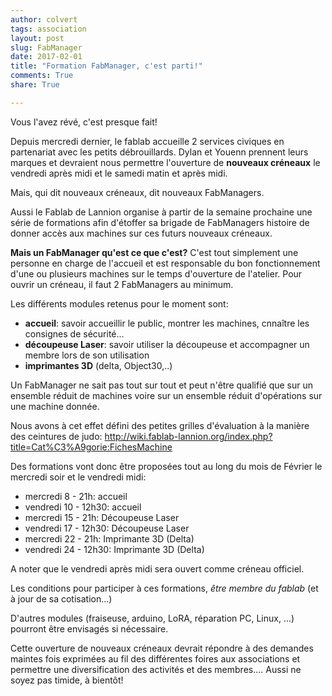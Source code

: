 ```yaml
---
author: colvert
tags: association
layout: post
slug: FabManager
date: 2017-02-01
title: "Formation FabManager, c'est parti!"
comments: True
share: True

---
```


Vous l'avez révé, c'est presque fait!

Depuis mercredi dernier, le fablab accueille 2 services civiques en partenariat
avec les petits débrouillards.
Dylan et Youenn prennent leurs marques et devraient nous permettre l'ouverture de **nouveaux créneaux** le vendredi après midi et le samedi matin et après midi.

Mais, qui dit nouveaux créneaux, dit nouveaux FabManagers.

Aussi le Fablab de Lannion organise à partir de la semaine prochaine une série de formations afin d'étoffer sa brigade de FabManagers histoire de donner accès aux machines sur ces futurs nouveaux créneaux.

**Mais un FabManager qu'est ce que c'est?**
C'est tout simplement une personne en charge de l'accueil et est responsable du bon
fonctionnement d'une ou plusieurs machines sur le temps d'ouverture de l'atelier.
Pour ouvrir un créneau, il faut 2 FabManagers au minimum.

 Les différents modules retenus pour le moment sont:
   * **accueil**: savoir accueillir le public, montrer les machines, cnnaître les consignes de sécurité...
   * **découpeuse Laser**: savoir utiliser la découpeuse et accompagner un membre lors de son utilisation
   * **imprimantes 3D** (delta, Object30,..)

 Un FabManager ne sait pas tout sur tout et peut n'être qualifié que sur un ensemble réduit de machines voire sur un ensemble réduit d'opérations sur une machine donnée.

 Nous avons à cet effet défini des petites grilles d'évaluation à la manière des ceintures de judo:
  http://wiki.fablab-lannion.org/index.php?title=Cat%C3%A9gorie:FichesMachine

Des formations vont donc être proposées tout au long du mois de Février le
mercredi soir et le vendredi midi:
  * mercredi 8 - 21h: accueil
  * vendredi 10 - 12h30: accueil
  * mercredi 15 - 21h: Découpeuse Laser
  * vendredi 17 - 12h30: Découpeuse Laser
  * mercredi 22 - 21h: Imprimante 3D (Delta)
  * vendredi 24 - 12h30: Imprimante 3D (Delta)

A noter que le vendredi après midi sera ouvert comme créneau officiel.

Les conditions pour participer à ces formations, *être membre du fablab* (et à jour de sa cotisation...)

D'autres modules (fraiseuse, arduino, LoRA, réparation PC, Linux, ...) pourront être envisagés si nécessaire.

Cette ouverture de nouveaux créneaux devrait répondre à des demandes maintes fois exprimées au fil des différentes foires aux associations et permettre une diversification des activités et des membres....
Aussi ne soyez pas timide, à bientôt!
